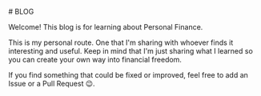 # BLOG

Welcome! This blog is for learning about Personal Finance.

This is my personal route. One that I'm sharing with whoever finds it interesting and useful. Keep in mind that I'm just sharing what I learned so you can create your own way into financial freedom.

If you find something that could be fixed or improved, feel free to add an Issue or a Pull Request 😉.
